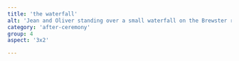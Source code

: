 ```yaml
---
title: 'the waterfall'
alt: 'Jean and Oliver standing over a small waterfall on the Brewster river'
category: 'after-ceremony'
group: 4
aspect: '3x2'

---
```

